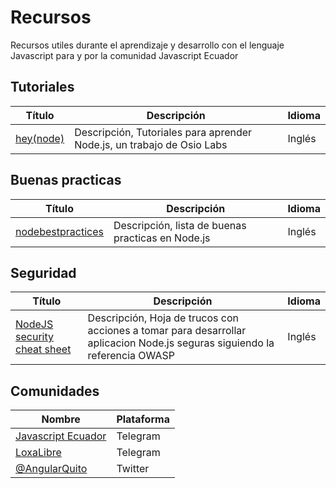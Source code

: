 # Recursos
Recursos utiles durante el aprendizaje y desarrollo con el lenguaje Javascript para y por la comunidad Javascript Ecuador


## Tutoriales

| Título | Descripción | Idioma |
|--------|-------------|--------|
| [hey(node)](https://heynode.com/) | Descripción, Tutoriales para aprender Node.js, un trabajo de Osio Labs | Inglés |

## Buenas practicas

| Título | Descripción | Idioma |
|--------|-------------|--------|
| [nodebestpractices](https://github.com/goldbergyoni/nodebestpractices) | Descripción, lista de buenas practicas en Node.js | Inglés |

## Seguridad

| Título | Descripción | Idioma |
|--------|-------------|--------|
| [NodeJS security cheat sheet](https://cheatsheetseries.owasp.org/cheatsheets/Nodejs_Security_Cheat_Sheet.html) | Descripción, Hoja de trucos con acciones a tomar para desarrollar aplicacion Node.js seguras siguiendo la referencia OWASP| Inglés |

## Comunidades

| Nombre                                                         | Plataforma |
|----------------------------------------------------------------|------------|
| [Javascript Ecuador](https://t.me/javascriptecuador)           | Telegram   |
| [LoxaLibre](https://t.me/LoxaLibre)                            | Telegram   |
| [@AngularQuito](https://twitter.com/angularquito?lang=en)      | Twitter    |
